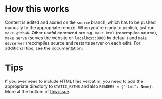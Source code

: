 # How this works

Content is edited and added on the `source` branch, which has to be pushed
manually to the appropriate remote. When you're ready to publish, just run `make
github`. Other useful command are e.g. `make html` (recompiles source), `make
serve` (serves the website on `localhost:8000` by default) and `make devserver`
(recompiles source and restarts server on each edit). For additional tips, see
the [documentation](http://docs.getpelican.com/en/3.6.3/publish.html).

# Tips

If you ever need to include HTML files verbatim, you need to add the appropriate
directory to `STATIC_PATHS` and also `READERS = {"html": None}`. More at the
bottom of [this issue](https://github.com/getpelican/pelican/issues/1046).
